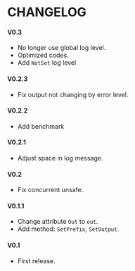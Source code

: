# CHANGELOG

#### V0.3
* No longer use global log level.
* Optimized codes.
* Add `NotSet` log level

#### V0.2.3
* Fix output not changing by error level.

#### V0.2.2
* Add benchmark

#### V0.2.1
* Adjust space in log message.

#### V0.2
* Fix concurrent unsafe.

#### V0.1.1
* Change attribute `Out` to `out`.
* Add method: `SetPrefix`, `SetOutput`.

#### V0.1
* First release.
